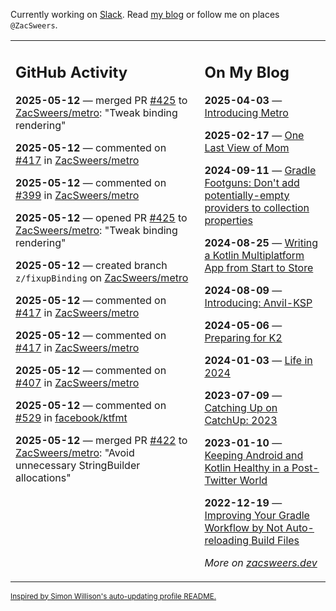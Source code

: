 Currently working on [Slack](https://slack.com/). Read [my blog](https://zacsweers.dev/) or follow me on places `@ZacSweers`.

<table><tr><td valign="top" width="60%">

## GitHub Activity
<!-- githubActivity starts -->
**2025-05-12** — merged PR [#425](https://github.com/ZacSweers/metro/pull/425) to [ZacSweers/metro](https://github.com/ZacSweers/metro): "Tweak binding rendering"

**2025-05-12** — commented on [#417](https://github.com/ZacSweers/metro/pull/417#issuecomment-2873780638) in [ZacSweers/metro](https://github.com/ZacSweers/metro)

**2025-05-12** — commented on [#399](https://github.com/ZacSweers/metro/pull/399#issuecomment-2873777519) in [ZacSweers/metro](https://github.com/ZacSweers/metro)

**2025-05-12** — opened PR [#425](https://github.com/ZacSweers/metro/pull/425) to [ZacSweers/metro](https://github.com/ZacSweers/metro): "Tweak binding rendering"

**2025-05-12** — created branch `z/fixupBinding` on [ZacSweers/metro](https://github.com/ZacSweers/metro)

**2025-05-12** — commented on [#417](https://github.com/ZacSweers/metro/pull/417#issuecomment-2873687784) in [ZacSweers/metro](https://github.com/ZacSweers/metro)

**2025-05-12** — commented on [#417](https://github.com/ZacSweers/metro/pull/417#issuecomment-2873639909) in [ZacSweers/metro](https://github.com/ZacSweers/metro)

**2025-05-12** — commented on [#407](https://github.com/ZacSweers/metro/pull/407#issuecomment-2873501383) in [ZacSweers/metro](https://github.com/ZacSweers/metro)

**2025-05-12** — commented on [#529](https://github.com/facebook/ktfmt/issues/529#issuecomment-2873405691) in [facebook/ktfmt](https://github.com/facebook/ktfmt)

**2025-05-12** — merged PR [#422](https://github.com/ZacSweers/metro/pull/422) to [ZacSweers/metro](https://github.com/ZacSweers/metro): "Avoid unnecessary StringBuilder allocations"
<!-- githubActivity ends -->
</td><td valign="top" width="40%">

## On My Blog
<!-- blog starts -->
**2025-04-03** — [Introducing Metro](https://www.zacsweers.dev/introducing-metro/)

**2025-02-17** — [One Last View of Mom](https://www.zacsweers.dev/one-last-view-of-mom/)

**2024-09-11** — [Gradle Footguns: Don't add potentially-empty providers to collection properties](https://www.zacsweers.dev/gradle-footgun-adding-empty-providers-to-collection-properties/)

**2024-08-25** — [Writing a Kotlin Multiplatform App from Start to Store](https://www.zacsweers.dev/writing-a-kotlin-multiplatform-app-from-start-to-store/)

**2024-08-09** — [Introducing: Anvil-KSP](https://www.zacsweers.dev/introducing-anvil-ksp/)

**2024-05-06** — [Preparing for K2](https://www.zacsweers.dev/preparing-for-k2/)

**2024-01-03** — [Life in 2024](https://www.zacsweers.dev/life-in-2024/)

**2023-07-09** — [Catching Up on CatchUp: 2023](https://www.zacsweers.dev/catching-up-on-catchup-2023/)

**2023-01-10** — [Keeping Android and Kotlin Healthy in a Post-Twitter World](https://www.zacsweers.dev/keeping-android-healthy/)

**2022-12-19** — [Improving Your Gradle Workflow by Not Auto-reloading Build Files](https://www.zacsweers.dev/improving-your-workflow-by-not-auto-reloading-build-files/)
<!-- blog ends -->
_More on [zacsweers.dev](https://zacsweers.dev/)_
</td></tr></table>

<sub><a href="https://simonwillison.net/2020/Jul/10/self-updating-profile-readme/">Inspired by Simon Willison's auto-updating profile README.</a></sub>